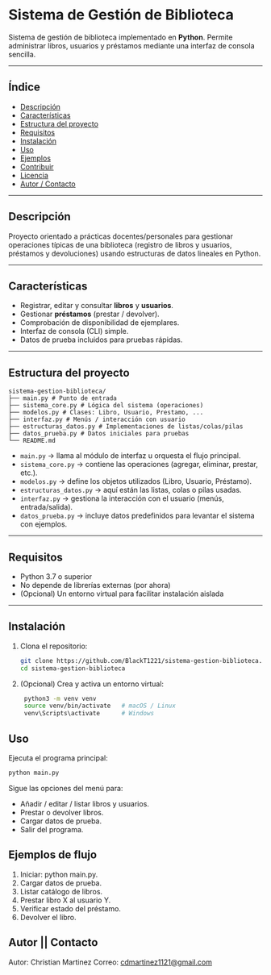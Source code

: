 # Sistema de Gestión de Biblioteca

Sistema de gestión de biblioteca implementado en **Python**. Permite administrar libros, usuarios y préstamos mediante una interfaz de consola sencilla.

---

## Índice

- [Descripción](#descripción)  
- [Características](#características)  
- [Estructura del proyecto](#estructura-del-proyecto)  
- [Requisitos](#requisitos)  
- [Instalación](#instalación)  
- [Uso](#uso)  
- [Ejemplos](#ejemplos)  
- [Contribuir](#contribuir)  
- [Licencia](#licencia)  
- [Autor / Contacto](#autor--contacto)

---

## Descripción

Proyecto orientado a prácticas docentes/personales para gestionar operaciones típicas de una biblioteca (registro de libros y usuarios, préstamos y devoluciones) usando estructuras de datos lineales en Python.

---

## Características

- Registrar, editar y consultar **libros** y **usuarios**.  
- Gestionar **préstamos** (prestar / devolver).  
- Comprobación de disponibilidad de ejemplares.  
- Interfaz de consola (CLI) simple.  
- Datos de prueba incluidos para pruebas rápidas.

---

## Estructura del proyecto
```text
sistema-gestion-biblioteca/
├── main.py # Punto de entrada
├── sistema_core.py # Lógica del sistema (operaciones)
├── modelos.py # Clases: Libro, Usuario, Prestamo, ...
├── interfaz.py # Menús / interacción con usuario
├── estructuras_datos.py # Implementaciones de listas/colas/pilas
├── datos_prueba.py # Datos iniciales para pruebas
└── README.md
```

- `main.py` → llama al módulo de interfaz u orquesta el flujo principal.  
- `sistema_core.py` → contiene las operaciones (agregar, eliminar, prestar, etc.).  
- `modelos.py` → define los objetos utilizados (Libro, Usuario, Préstamo).  
- `estructuras_datos.py` → aquí están las listas, colas o pilas usadas.  
- `interfaz.py` → gestiona la interacción con el usuario (menús, entrada/salida).  
- `datos_prueba.py` → incluye datos predefinidos para levantar el sistema con ejemplos.  

---

## Requisitos

- Python 3.7 o superior  
- No depende de librerías externas (por ahora)  
- (Opcional) Un entorno virtual para facilitar instalación aislada  

---

## Instalación

1. Clona el repositorio:

   ```bash
   git clone https://github.com/BlackT1221/sistema-gestion-biblioteca.git
   cd sistema-gestion-biblioteca
   ```
2. (Opcional) Crea y activa un entorno virtual:
   ```bash
    python3 -m venv venv
    source venv/bin/activate   # macOS / Linux
    venv\Scripts\activate      # Windows
   ```

## Uso

Ejecuta el programa principal:

   ```bash
   python main.py
   ```

Sigue las opciones del menú para:

- Añadir / editar / listar libros y usuarios.
- Prestar o devolver libros.
- Cargar datos de prueba.
- Salir del programa.

## Ejemplos de flujo

1. Iniciar: python main.py.
2. Cargar datos de prueba.
3. Listar catálogo de libros.
4. Prestar libro X al usuario Y.
5. Verificar estado del préstamo.
6. Devolver el libro.

## Autor || Contacto

Autor: Christian Martinez
Correo: cdmartinez1121@gmail.com